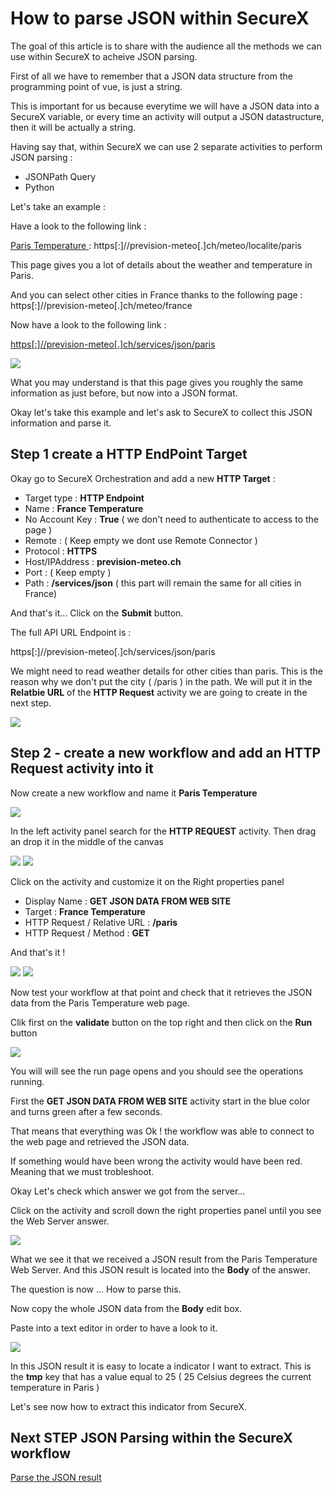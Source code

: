 # How to parse JSON within SecureX

The goal of this article is to share with the audience all the methods we can use within SecureX to acheive JSON parsing.

First of all we have to remember that a JSON data structure from the programming point of vue, is just a string.

This is important for us because everytime we will have a JSON data into a SecureX variable, or every time an activity will output a JSON datastructure, then it will be actually a string.

Having say that, within SecureX we can use 2 separate activities to perform JSON parsing :

- JSONPath Query
- Python

Let's take an example :

Have a look to the following link :

[Paris Temperature ](https://prevision-meteo.ch/meteo/localite/paris) : https[:]//prevision-meteo[.]ch/meteo/localite/paris


This page gives you a lot of details about the weather and temperature in Paris.

And you can select other cities in France thanks to the following page : https[:]//prevision-meteo[.]ch/meteo/france

Now have a look to the following link :

[https[:]//prevision-meteo[.]ch/services/json/paris](https://prevision-meteo.ch/services/json/paris)

![](./img/image-1.png)

What you may understand is that this page gives you roughly the same information as just before, but now into a JSON format.

Okay let's take this example and let's ask to SecureX to collect this JSON information and parse it.

## Step 1 create a HTTP EndPoint Target

Okay go to SecureX Orchestration and add a new **HTTP Target** :

- Target type : **HTTP Endpoint**
- Name : **France Temperature**
- No Account Key : **True** ( we don't need to authenticate to access to the page )
- Remote : ( Keep empty we dont use Remote Connector )
- Protocol : **HTTPS**
- Host/IPAddress : **prevision-meteo.ch**
- Port : ( Keep empty )
- Path : **/services/json** ( this part will remain the same for all cities in France)

And that's it... Click on the **Submit** button.

The full API URL Endpoint is :

https[:]//prevision-meteo[.]ch/services/json/paris

We might need to read weather details for other cities than paris. This is the reason why we don't put the city ( /paris ) in the path. We will put it in the **Relatbie URL** of the **HTTP Request** activity we are going to create in the next step.

![](./img/image-2.png)

## Step 2 - create a new workflow and add an HTTP Request activity into it

Now create a new workflow and name it **Paris Temperature**

![](./img/image-3.png)

In the left activity panel search for the **HTTP REQUEST** activity. Then drag an drop it in the middle of the canvas

![](./img/image-4.png)
![](./img/image-7.png)

Click on the activity and customize it on the Right properties panel

- Display Name : **GET JSON DATA FROM WEB SITE**
- Target : **France Temperature**
- HTTP Request / Relative URL : **/paris**
- HTTP Request / Method : **GET**

And that's it !

![](./img/image-5.png)
![](./img/image-6.png)

Now test your workflow at that point and check that it retrieves the JSON data from the Paris Temperature web page.

Clik first on the **validate** button on the top right and then click on the **Run** button

![](./img/image-8.png)

You will will see the run page opens and you should see the operations running.

First the **GET JSON DATA FROM WEB SITE** activity start in the blue color and turns green after a few seconds.

That means that everything was Ok ! the workflow was able to connect to the web page and retrieved the JSON data.

If something would have been wrong the activity would have been red. Meaning that we must trobleshoot.

Okay Let's check which answer we got from the server...

Click on the activity and scroll down the right properties panel until you see the Web Server answer.

![](./img/image-9.png)

What we see it that we received a JSON result from the Paris Temperature Web Server. And this JSON result is located into the **Body** of the answer.

The question is now ... How to parse this. 

Now copy the whole JSON data from the **Body** edit box.

Paste into a text editor in order to have a look to it.

![](./img/image-10.png)

In this JSON result it is easy to locate a indicator I want to extract.   This is the **tmp** key that has a value equal to 25 ( 25 Celsius degrees the current temperature in Paris )

Let's see now how to extract this indicator from SecureX.

## Next STEP JSON Parsing within the SecureX workflow

[Parse the JSON result]()

